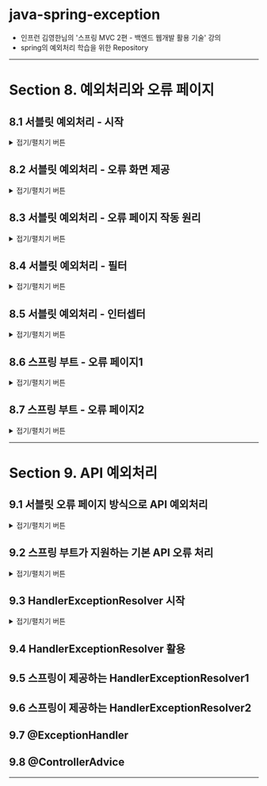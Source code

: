 
# java-spring-exception

- 인프런 김영한님의 '스프링 MVC 2편 - 백엔드 웹개발 활용 기술' 강의
- spring의 예외처리 학습을 위한 Repository

---

# Section 8. 예외처리와 오류 페이지

## 8.1 서블릿 예외처리 - 시작

<details>
<summary>접기/펼치기 버튼</summary>
<div markdown="1">

### 준비
```properties
server.error.whitelabel.enabled=false
```
- application.properties : 스프링이 제공하는 기본 예외 페이지 끄기

### 순수 java의 예외 전파
- 어떤 메서드에서 예외가 발생했을 경우, CallStack에서 상위 StackFrame의 메서드로 예외 전파
- 스레드의 최상위 메서드에서 예외가 던져지면, 예외 정보를 남기고 스레드 종료
- 참고 : 서블릿은 요청당 스레드.

### 서블릿에서의 예외 전파
```
WAS(여기까지 전파) <- 필터 <- 서블릿 <- 인터셉터 <- 컨트롤러(예외 발생)
```
- 결국은 Tomcat과 같은 WAS까지 예외가 전파됨
- 서블릿 컨테이너가 제공하는 기본 오류 화면이 보임

### 예외 throw
```java
@Slf4j
@Controller
public class ServletExController {

    @GetMapping("/error-ex")
    public void errorEx() {
        throw new RuntimeException("예외 발생!");
    }
}
```
```
Http Status 500 - Internal Server Error
```
- 컨트롤러에서 Exception이 던져져서 WAS까지 도달하면, 서버 내부에서 처리할 수 없는 예외가 발생한 것으로 간주하고, HTTP 상태코드 500을 반환

### 등록되지 않은 페이지 접근
```
HTTP Status 404 - Not Found
```
- 톰캣이 기본적으로 제공하는 404 오류 화면 제공

### response.sendError
```
WAS(snedError 호출 기록 확인) <- 필터 <- 서블릿 <- 인터셉터 <- 컨트롤러(response.sendError)
```
- `HttpServletResponse`의 sendError 메서드를 사용
  - response.sendError(상태코드)
  - response.sendError(상태코드, 오류 메시지)
- response.sendError을 호출하면, response 내부에 예외가 발생했다는 상태를 저장
- 서블릿 컨테이너는 응답 전에 response에 sendError()가 호출되었는지 확인, 호출되었을 경우 오류 코드에 맞추어 기본 오류 페이지를 보여줌

### 정리
- 별다른 처리를 하지 않을 경우 컨트롤러에서 발생한 예외는 WAS까지 전파
- 별다른 예외 페이지를 설정하지 않을 경우 톰캣에서 제공하는 기본 예외페이지가 띄워짐
- 하지만 기본 예외페이지는 사용자가 보기에 불편하므로 별도로 의미 있는 오류 화면을 제공할 필요성이 있다.

</div>
</details>

## 8.2 서블릿 예외처리 - 오류 화면 제공
<details>
<summary>접기/펼치기 버튼</summary>
<div markdown="1">

### 서블릿 오류 페이지 등록 
```java
@Component
public class WebServerCustomizer implements WebServerFactoryCustomizer<ConfigurableWebServerFactory> {

    @Override
    public void customize(ConfigurableWebServerFactory factory) {
        ErrorPage errorPage404 = new ErrorPage(HttpStatus.NOT_FOUND, "/error-page/404");
        ErrorPage errorPage500 = new ErrorPage(HttpStatus.INTERNAL_SERVER_ERROR, "/error-page/500");
        ErrorPage errorPageRunTimeEx = new ErrorPage(RuntimeException.class, "/error-page/500");

        factory.addErrorPages(errorPage404, errorPage500, errorPageRunTimeEx);
    }
}
```
- 특정 상태코드의 예외페이지 등록
- 특정 예외 및 그 하위 타입의 예외페이지 등록

### 오류를 처리할 컨트롤러 등록
```java
@Slf4j
@Controller
public class ErrorPageController {

    @RequestMapping("/error-page/404")
    public String errorPage404(HttpServletRequest request, HttpServletResponse response) {
        log.info("errorPage 404");
        return "error-page/404";
    }

    @RequestMapping("/error-page/500")
    public String errorPage500(HttpServletRequest request, HttpServletResponse response) {
        log.info("errorPage 500");
        return "error-page/500";
    }
}
```
- 오류가 발생했을 때 처리할 컨트롤러 및 화면이 필요함

</div>
</details>

## 8.3 서블릿 예외처리 - 오류 페이지 작동 원리

<details>
<summary>접기/펼치기 버튼</summary>
<div markdown="1">

### 8.3.1 예외 발생 흐름

서블릿은 다음 상황일 때 설정된 오류 페이지를 찾는다.
   - 발생된 Exception이 서블릿 밖으로 전파 될 때
   - 또는 sendError가 호출되었을 때

#### 예외 전파
```
WAS(여기까지 전파) <- 필터 <- 서블릿 <- 인터셉터 <- 컨트롤러(예외 발생)
```
#### sendError 감지
```
WAS(sendError 호출 기록 확인) <- 필터 <- 서블릿 <- 인터셉터 <- 컨트롤러(sendError)
```

### 8.3.2 오류페이지 확인 및 내부 재요청
- 서블릿은 예외를 감지하면 해당 예외를 처리하는 오류 페이지 정보를 확인한다. 
- 오류페이지를 출력하기 위해 지정된 페이지를 다시 요청한다.
  - 오류 페이지 경로로 요청하기까지, 필터, 서블릿, 인터셉터, 컨트롤러를 다시 호출됨

#### 오류 페이지 요청 흐름
```
WAS("/error-page/500" 내부 재요청) -> 필터 -> 서블릿 -> 인터셉터 -> 컨트롤러("/error-page/500/") -> View
```

### 8.3.3 오류 정보 추가
- WAS는 오류 페이지를 다시 요청하는 것만 하는 것이 아니라, 오류 정보를 request의 attribute에 추가해서 넘겨줌
- 오류페이지에서 전달된 오류 정보를 사용할 수 있다.

#### request.attribute에 서버가 담아준 정보
- `javax.servlet.error.exception` : 예외
- `javax.servlet.error.exception_type` : 예외 타입
- `javax.servlet.error.message` : 오류 메시지
- `javax.servlet.error.request_uri` : 클라이언트 요청 URI
- `javax.servlet.error.servlet_name` : 오류가 발생한 서블릿 이름
- `javax.servlet.error.status_code` : HTTP 상태 코드

</div>
</details>

## 8.4 서블릿 예외처리 - 필터
<details>
<summary>접기/펼치기 버튼</summary>
<div markdown="1">

### 8.4.1 DispatcherType
```java
public enum DispatcherType {
    FORWARD,
    INCLUDE,
    REQUEST,
    ASYNC,
    ERROR
}
```
- 예외가 발생하거나 sendError되면 다시 예외페이지로 필터-서블릿-인터셉터-컨트롤러로 재요청 발생
- 근데 로그인 같은 로직을 다시 필터를 적용하긴 배우 불필요함
- 이런 것들을 구분하기 위해서 서블릿에서는 DispatcherType을 정의함
  - REQUEST : 클라이언트 요청
  - ERROR : 오류 요청
  - FORWARD : 서블릿에서 다른 서블릿이나 JSP를 호출할 때
    - `requestDispatcher.forward(request, response)`
  - INCLUDE : 서블릿에서 다른 서블릿이나 JSP 결과 포함
    - `requestDispatcher.include(request, response)`
  - ASYNC : 서블릿 비동기 호출

### 8.4.2 DispatcherType과 필터
```java
    @Override
    public void doFilter(ServletRequest request, ServletResponse response, FilterChain chain) throws IOException, ServletException {
        HttpServletRequest httpRequest = (HttpServletRequest) request;
        String requestURI = httpRequest.getRequestURI();

        String uuid = UUID.randomUUID().toString();

        try {
            log.info("REQUEST [{}][{}][{}]", uuid, request.getDispatcherType(), requestURI);
            chain.doFilter(request, response);
        } catch (Exception e) {
            log.info("exception! {}", e.getMessage());
            throw e;
        } finally {
            log.info("RESPONSE [{}][{}][{}]", uuid, request.getDispatcherType(), requestURI);
        }
    }
```
```java

@Configuration
public class WebConfig implements WebMvcConfigurer {

    @Bean
    public FilterRegistrationBean logFilter() {
        FilterRegistrationBean<Filter> filterFilterRegistrationBean = new FilterRegistrationBean<>();
        filterFilterRegistrationBean.setFilter(new LogFilter());
        filterFilterRegistrationBean.setOrder(1);
        filterFilterRegistrationBean.addUrlPatterns("/*");
        filterFilterRegistrationBean.setDispatcherTypes(DispatcherType.REQUEST, DispatcherType.ERROR);
        return filterFilterRegistrationBean;
    }
}

```
- FilterRegistrationBean에 setDispatcherTypes(...)에 필터링을 적용하고 싶은 DispatcherType을 지정할 수 있음
  - 기본값 : `DispatcherType.REQUEST` 만
    - 기본값이 REQUEST로 되어있기 때문에, 재요청 시 다시 필터를 거치지 않음
  - 만약 Request, Error만 적용하고 싶으면 REQUEST, ERROR을 지정
```
2022-05-18 17:48:49.323  INFO 4912 --- [nio-8080-exec-6] hello.exception.filter.LogFilter         : REQUEST [17b39eb2-4b68-404c-98f3-05d884daee42][REQUEST][/error-ex]
2022-05-18 17:48:49.324  INFO 4912 --- [nio-8080-exec-6] hello.exception.filter.LogFilter         : exception! Request processing failed; nested exception is java.lang.RuntimeException: 예외 발생!
2022-05-18 17:48:49.324  INFO 4912 --- [nio-8080-exec-6] hello.exception.filter.LogFilter         : RESPONSE [17b39eb2-4b68-404c-98f3-05d884daee42][REQUEST][/error-ex]
2022-05-18 17:48:49.324 ERROR 4912 --- [nio-8080-exec-6] o.a.c.c.C.[.[.[/].[dispatcherServlet]    : Servlet.service() for servlet [dispatcherServlet] in context with path [] threw exception [Request processing failed; nested exception is java.lang.RuntimeException: 예외 발생!] with root cause

java.lang.RuntimeException: 예외 발생!
// 중략

// 재요청
2022-05-18 17:48:49.325  INFO 4912 --- [nio-8080-exec-6] hello.exception.filter.LogFilter         : REQUEST [407961e5-1b01-4b54-93fa-24dd336f79dc][ERROR][/error-page/500]
2022-05-18 17:48:49.326  INFO 4912 --- [nio-8080-exec-6] h.exception.servlet.ErrorPageController  : errorPage 500
2022-05-18 17:48:49.327  INFO 4912 --- [nio-8080-exec-6] h.exception.servlet.ErrorPageController  : ERROR_EXCEPTION: ex=

java.lang.RuntimeException: 예외 발생!
// 중략

2022-05-18 17:48:49.327  INFO 4912 --- [nio-8080-exec-6] h.exception.servlet.ErrorPageController  : ERROR_EXCEPTION_TYPE: class java.lang.RuntimeException
2022-05-18 17:48:49.327  INFO 4912 --- [nio-8080-exec-6] h.exception.servlet.ErrorPageController  : ERROR_MESSAGE: Request processing failed; nested exception is java.lang.RuntimeException: 예외 발생!
2022-05-18 17:48:49.327  INFO 4912 --- [nio-8080-exec-6] h.exception.servlet.ErrorPageController  : ERROR_REQUEST_URI: /error-ex
2022-05-18 17:48:49.327  INFO 4912 --- [nio-8080-exec-6] h.exception.servlet.ErrorPageController  : ERROR_SERVLET_NAME: dispatcherServlet
2022-05-18 17:48:49.327  INFO 4912 --- [nio-8080-exec-6] h.exception.servlet.ErrorPageController  : ERROR_STATUS_CODE: 500
2022-05-18 17:48:49.327  INFO 4912 --- [nio-8080-exec-6] h.exception.servlet.ErrorPageController  : dispatcherType = ERROR
2022-05-18 17:48:49.329  INFO 4912 --- [nio-8080-exec-6] hello.exception.filter.LogFilter         : RESPONSE [407961e5-1b01-4b54-93fa-24dd336f79dc][ERROR][/error-page/500]
```
- 실제로 setDispatcherType로 REQUEST, ERROR를 등록해두면 오류로 인한 재요청 시에도 다시 필터를 거치게 됨

</div>
</details>

## 8.5 서블릿 예외처리 - 인터셉터
<details>
<summary>접기/펼치기 버튼</summary>
<div markdown="1">

### 8.5.1 인터셉터에서의 중복호출 제거
```java
@Configuration
public class WebConfig implements WebMvcConfigurer {

    @Override
    public void addInterceptors(InterceptorRegistry registry) {
        registry.addInterceptor(new LogInterceptor())
                .order(1)
                .addPathPatterns("/**")
                .excludePathPatterns(
                        "/css/**", "/*.ico",
                        "/error", "/error-page/**" // 에러 페이지 경로
                );
    }
}
```
- 인터셉터는 특정 DispatcherType에 대한 필터링 기능을 제공하지 않음
- 대신, 적용하지 않을 url 조건을 추가하여 에러페이지로의 내부 재요청에 대해서는 인터셉터를 적용하지 않는 식으로 처리 가능

### 8.5.2 정상 호출 및 오류발생 시 오류 페이지 요청 흐름
#### 정상호출 
```
WAS -> 필터 -> 서블릿 -> 인터셉터 -> 컨트롤러 -> View
```
#### 오류 발생, 내부 재요청의 흐름
```
WAS(전파) <-필터 <- 서블릿 <- 인터셉터 <- 컨트롤러
WAS -> 필터 -> 서블릿 -> 인터셉터(x) -> 컨트롤러 -> View
```
1. 요청, 컨트롤러에서 예외 발생
   - WAS -> 필터 -> 서블릿 -> 인터셉터 -> 컨트롤러(예외 발생)

2. 예외 전파
   - WAS(전파) <-필터 <- 서블릿 <- 인터셉터 <- 컨트롤러

3. 내부 재요청
   - WAS : 오류 확인, 에러페이지 내부 재요청

4. 필터/인터셉터에서 중복 호출 제거, View 반환
   - 필터 : DispatcherType으로 중복 요청 제거
   - 인터셉터 : 오류페이지 url을 제외하여 인터셉터 적용 
     - WAS -> 필터 -> 서블릿 -> 인터셉터(x) -> 컨트롤러 -> View

</div>
</details>

## 8.6 스프링 부트 - 오류 페이지1
<details>
<summary>접기/펼치기 버튼</summary>
<div markdown="1">

### 8.6.1 기존 예외 처리 페이지 등록 방식
- WebServerCustomizer 생성, 예외 종류에 따라서 ErrorPage 등록
- 예외처리용 컨트롤러 ErrorPageController를 생성

### 8.6.2 스프링 부트에서 지원하는 예외 처리 페이지 추가 기능
- ErrorPage 자동 등록 : `/error`로 기본 오류 페이지 설정
  - `new ErrorPage("/error")`,  상태코드와 예외를 설정하지 않으면 기본 오류 페이지를 설정
  - 서블릿 밖으로 예외가 발생하거나, `response.sendError`가 호출되면 모든 오류는 `/error`를 호출
  - 참고) `ErrorMvcAutoConfiguration`이라는 클래스가 오류 페이지를 자동으로 등록
- `BasicErrorController`라는 스프링 컨트롤러를 자동으로 등록
  - ErrorPage에서 등록한 `/error`를 매핑해서 처리하는 컨트롤러
- 별다른 오류 페이지를 등록하지 않았다면, 스프링은 기본적으로 오류 페이지로 `/error`을 호출한다.

### 8.6.3 개발자는 오류 페이지만 등록
- BasicErrorController는 기본적인 로직이 모두 개발되어 있다.
- 오류 페이지 화면만 `BasicErrorController`가 제공하는 룰과 우선순위에 따라 등록하면 됨.
- 정적 HTML이면 정적 리소스(`/static/error/...`)에, 동적 HTML이면 (`/templates/error/...`)에 오류 페이지 파일을 넣어두기

### 8.6.4 뷰 선택 우선순위
해당 경로 위치에 HTTP 상태 코드 이름의 뷰 파일을 넣어서 처리하면 됨. (예외는 500으로 처리된다.) 우선순위는 다음과 같으며, 5xx보다는 500과 같은 구체적인 것이 덜 구체적인 것보다 우선순위가 높다.

1. 뷰 템플릿
   - `resources/templates/error/500.html`
   - `resources/templates/error/5xx.html`
   - ...

2. 정적 리소스(static, public)
   - `resources/static/error/400.html`
   - `resources/static/error/404.html`
   - `resources/static/error/4xx.html`
   - ...

3. 적용 대상이 없을 때 뷰 이름(error)
   - `resources/templates/error.html`

</div>
</details>

## 8.7 스프링 부트 - 오류 페이지2
<details>
<summary>접기/펼치기 버튼</summary>
<div markdown="1">

### 8.7.1 BasicErrorController가 제공하는 기본 정보들
```
* timestamp: Fri Feb 05 00:00:00 KST 2021
* status: 400
* error: Bad Request
* exception: org.springframework.validation.BindException
* trace: 예외 trace
* message: Validation failed for object='data'. Error count: 1
* errors: Errors(BindingResult)
* path: 클라이언트 요청 경로 (`/hello`)
```
- BasicController는 기본적으로 위의 정보를 model에 담아서 view에 전달.
- 뷰 템플릿은 이 값을 활용해서 출력할 수 있다.
- 하지만 오류관련 내부 정보를 고객에게 노출하는 것은 보안상 문제, 고객측 혼란을 야기시킬 수 있음.
- 후술할 설정으로 어느 정도를 model에 포함할 지 여부를 선택할 수 있다.

### 8.7.2 스프링부트 오류 관련 옵션
application.properties에 다음을 등록해서 사용하면 된다.

#### 오류 컨트롤러에서 오류 정보를 model에 포함할 지 여부
```properties
# 기본값들
server.error.include-exception=false
server.error.include-message=never
server.error.include-stacktrace=never
server.error.include-binding-errors=never
```
- true/false로 조절하는 옵션
  - `server.error.include-exception=false` : exception 포함 여부
- never(사용하지 않음)/always(항상)/on_param(파라미터가 있을 때)으로 조절하는 옵션. 보통 never가 기본값
  - `server.error.include-message=never` : 메시지 포함 여부
  - `server.error.include-stacktrace=never` : trace 포함 여부
  - `server.error.include-binding-errors=never` : errors 포함 여부
- on_param 옵션은 http 요청 시 파라미터에 추가하면 적용됨
  - 예) `?messaga=&error&trace=`

#### whitelabel 오류페이지, 기본 글로벌 오류페이지 경로
```properties
# 오류처리 화면을 찾지 못 했을 경우 스프링 whitelabel 오류 페이지 적용 옵션 (기본 true)
server.error.whitelabel.enabled=false

# 오류 페이지 경로, 스프링이 자동 등록하는 서블릿 글로벌 오류 페이지 경로, BasicErrorController 오류 컨트롤러 경로에 함께 사용
server.error.path=/error
```

### 8.7.3 확장 포인트
- 예외 공통처리 컨트롤러의 기능 변경
  - ErrorController 인터페이스를 상속 받아 구현하거나
  - BasicErrorController를 상속받아서 기능 추가하기

</div>
</details>

---

# Section 9. API 예외처리

## 9.1 서블릿 오류 페이지 방식으로 API 예외처리
<details>
<summary>접기/펼치기 버튼</summary>
<div markdown="1">

```java
@RequestMapping(value = "/error-page/500", produces = MediaType.APPLICATION_JSON_VALUE)
public ResponseEntity<Map<String, Object>> errorPage500Api
        (HttpServletRequest request, HttpServletResponse response) {
    log.info("API errorPage 500");

    Map<String, Object> result = new HashMap<>();
    Exception ex = (Exception) request.getAttribute(ERROR_EXCEPTION);
    result.put("status", request.getAttribute(ERROR_STATUS_CODE));
    result.put("message", ex.getMessage());

    Integer statusCode = (Integer) request.getAttribute(ERROR_STATUS_CODE);
    return new ResponseEntity<>(result, HttpStatus.valueOf(statusCode));
}
```
```json
{
    "message": "잘못된 사용자",
    "status": 500
}
```
- 예외가 발생하면 WAS까지 전파되고, WAS는 내부적으로 예외 페이지로 재요청
- Accept가 `application/json`인 경우에 한하여 json으로 응답하도록 하기
  - Accept가 `*/*`인 경우 에러페이지로 등록한 html이 응답됨.
- ResponseEntity에 전달할 예외 api를 담아 반환.
  - 넘겨줄 Http Body 데이터
  - 넘겨줄 상태코드

</div>
</details>

## 9.2 스프링 부트가 지원하는 기본 API 오류 처리
<details>
<summary>접기/펼치기 버튼</summary>
<div markdown="1">

### BasicErrorController
```java
@Controller
@RequestMapping("${server.error.path:${error.path:/error}}")
public class BasicErrorController extends AbstractErrorController {

    @RequestMapping(produces = MediaType.TEXT_HTML_VALUE)
    public ModelAndView errorHtml(HttpServletRequest request, HttpServletResponse response) {
        // 생략
    }

    @RequestMapping
    public ResponseEntity<Map<String, Object>> error(HttpServletRequest request) {
        // 생략
    }
}    
```
- 클라이언트의 요청 Accept 헤더값이
  - text/html일 경우 `errorHtml()`을 호출해서 view 제공
  - 그 외의 경우, ResponseEntity에 예외 정보 및 상태코드를 담아 JSON 데이터 반환

### 스프링부트의 예외처리
- 오류 발생시 `/error`를 오류 페이지로 요청
- BasicErrorController는 이 경로를 기본으로 받음.
  - server.error.path 값을 수정할 수 있음
- 전달할 예외정보를 properties의 값 수정으로 변경할 수 있음. 하지만 보안상 위험할 수 있으니 간결한 메시지만 노출하는게 좋음
  - server.error.include-exception=false
  - server.error.include-message=never
  - server.error.include-stacktrace=never
  - server.error.include-binding-errors=never

### HTML 페이지 vs API 오류
- BasicErrorController의 확장을 통해 JSON 메시지를 변경하는 것도 가능하긴 함.
  - 문제점 : 각 API마다, 컨트롤러마다 제각각 다른 응답 결과를 표현하기 힘듬
- API 통신에 있어서, 세밀하게 응답을 다르게하기 위해서는 `@ExceptionHandler`를 사용하는 것이 낫다.

</div>
</details>

## 9.3 HandlerExceptionResolver 시작
<details>
<summary>접기/펼치기 버튼</summary>
<div markdown="1">

### 9.3.1 ExceptionResolver란
```java
public interface HandlerExceptionResolver {
	@Nullable
	ModelAndView resolveException(
			HttpServletRequest request, HttpServletResponse response, @Nullable Object handler, Exception ex);
}
```
```java
@Configuration
public class WebConfig implements WebMvcConfigurer {

    // 생략
    
    @Override
    public void extendHandlerExceptionResolvers(List<HandlerExceptionResolver> resolvers) {
        resolvers.add(new MyHandlerExceptionResolver());
    }
}
```
- 핸들러(컨트롤러) 밖으로 던져진 예외를 해결하고, 해결 동작을 새로 정의할 수 있는 방법.
- 줄여서 ExceptionResolver라고 함. 앞으로 ExceptionResolver로 칭하겠음.
- 사용법
  - HandlerExceptionResolver 구현
    - resolveException(request, response, handler, ex)
      - handler : 핸들러(컨테이너) 등록 정보
      - ex : 핸들러에서 발생한 예외
  - 스프링 빈으로 등록된 `WebMvcConfigurer` 구현체의 `extendHandlerExceptionResolvers` 메서드를 오버라이드하고, 여기서 추가

### 9.3.2 ExceptionResolver의 원리
- 예외 발생. 이 때 인터셉터의 postHandler는 작동되지 않음.
- ExceptionResolver가 예외 해결을 시동한다. 여기서 ModelAndView를 어떤 식으로 반환하는 지에 따라 뒤의 동작방식이 약간 바뀜. 이는 후술할 것
- 인터셉터의 afterCompletion이 작동
- 앞에서 정상적으로 ModelAndView가 반환된 상황이면, 정상적으로 View를 렌더링

### 9.3.3 ExceptionResolver의 반환 값에 따른 동작 방식
```java
@Slf4j
public class MyHandlerExceptionResolver implements HandlerExceptionResolver {
    @Override
    public ModelAndView resolveException(HttpServletRequest request, HttpServletResponse response, Object handler, Exception ex) {
        
        try {
            if (ex instanceof IllegalStateException) {
                log.info("IllegalArgumentException resolver to 400");
                response.sendError(HttpServletResponse.SC_BAD_REQUEST, ex.getMessage());
            }
            return new ModelAndView();
        } catch (IOException e) {
            log.error("resolver ex", e);
        }

        return null; // null 반환하면 예외가 터진게 계속 WAS까지 날아감
    }
}
```
- resolverException은 반환타입이 ModelAndView인데, 이 떄 반환값에 따라 DispatcherServlet의 동작 방식이 약간 달라진다.
  - 빈 ModelAndView 반환 : 뷰를 렌더링하지 않고 정상적으로 서블릿이 리턴
  - ModelAndView 지정 : 명시적으로 View, Model의 정보 등을 지정해서 반환하면 뷰를 렌더링
  - null : 다음 ExceptionResolver를 찾아서 실행함. 처리할 수 있는 ExceptionResolver가 존재하지 않으면 예외처리가 되지 않고, 기존에 발생한 예외를 서블릿 밖으로 던짐.

### 9.3.4 ExceptionResolver를 어떻게 써먹을까?
- 예외 상태 코드 변경
  - Exception을 response.sendError 호출로 변경해서, 서블릿에서 상태 코드에 따른 오류를 처리하도록 위임
  - 이후 WAS는 서블릿 오류페이지를 찾아서 내부 재요청, 예를 들면 스프링 부트가 기본으로 설정한 /errors가 재요청됨
- 뷰 템플릿 처리
  - ModelAndView에 값을 채워서 예외에 따른 새로운 오류화면을 뷰 렌더링해서 고객에게 제공
- API 응답 처리
  - `response.getWriter().println("hello");` 처럼 Http응답 바디에 직접 데이터를 넣어주는 것도 가능.
    - 여기에 JSON으로 응답하면 API 응답처리를 할 수 있다.

</div>
</details>

## 9.4 HandlerExceptionResolver 활용

## 9.5 스프링이 제공하는 HandlerExceptionResolver1

## 9.6 스프링이 제공하는 HandlerExceptionResolver2

## 9.7 @ExceptionHandler

## 9.8 @ControllerAdvice

---
